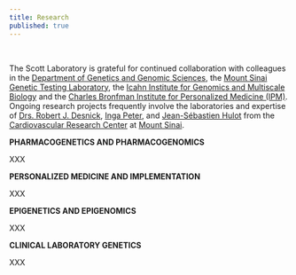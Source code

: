 ```yaml
---
title: Research
published: true
---
```


<br>

The Scott Laboratory is grateful for continued collaboration with colleagues in the [Department of Genetics and Genomic Sciences](http://icahn.mssm.edu/departments-and-institutes/genomics), the [Mount Sinai Genetic Testing Laboratory](http://icahn.mssm.edu/genetictesting), the [Icahn Institute for Genomics and Multiscale Biology](http://icahn.mssm.edu/departments-and-institutes/genomics) and the [Charles Bronfman Institute for Personalized Medicine (IPM)](http://icahn.mssm.edu/research/institutes/ipm).  Ongoing research projects frequently involve the laboratories and expertise of [Drs. Robert J. Desnick](http://www.mountsinai.org/profiles/robert-j-desnick), [Inga Peter](http://icahn.mssm.edu/profiles/inga-peter), and [Jean-Sébastien Hulot](http://icahn.mssm.edu/research/labs/hulot-laboratory) from the [Cardiovascular Research Center](http://icahn.mssm.edu/research/centers/cardiovascular-research-center) at [Mount Sinai](http://icahn.mssm.edu/).

**PHARMACOGENETICS AND PHARMACOGENOMICS**

XXX

**PERSONALIZED MEDICINE AND IMPLEMENTATION**

XXX

**EPIGENETICS AND EPIGENOMICS**

XXX

**CLINICAL LABORATORY GENETICS**

XXX

